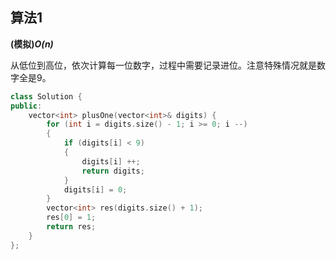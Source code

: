 ## 算法1

**(模拟)*O(n)***

从低位到高位，依次计算每一位数字，过程中需要记录进位。注意特殊情况就是数字全是9。

```CPP
class Solution {
public:
    vector<int> plusOne(vector<int>& digits) {
        for (int i = digits.size() - 1; i >= 0; i --)
        {
            if (digits[i] < 9)
            {
                digits[i] ++;
                return digits;
            }
            digits[i] = 0;
        }
        vector<int> res(digits.size() + 1);
        res[0] = 1;
        return res;
    }
};
```

